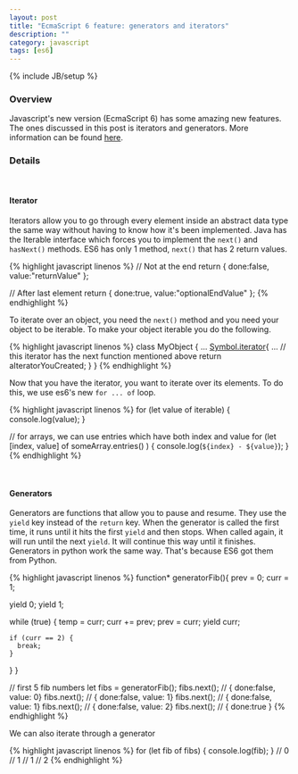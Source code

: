 ```yaml
---
layout: post
title: "EcmaScript 6 feature: generators and iterators"
description: ""
category: javascript
tags: [es6]
---
```

{% include JB/setup %}

<!-- Overview -->
<h3>Overview</h3>

Javascript's new version (EcmaScript 6) has some amazing new features. The ones discussed in this post is iterators and generators.
More information can be found [here](http://www.2ality.com/2013/06/iterators-generators.html).

<!-- Details -->
<h3>Details</h3>

<br />
<!-- Iterator -->
<h4>Iterator</h4>

Iterators allow you to go through every element inside an abstract data type the same way without having to know how it's been implemented. Java has the Iterable interface which forces you to implement the `next()` and `hasNext()` methods. ES6 has only 1
method, `next()` that has 2 return values.

{% highlight javascript linenos %}
// Not at the end
return { done:false, value:"returnValue" };

// After last element
return { done:true, value:"optionalEndValue" };
{% endhighlight %}

To iterate over an object, you need the `next()` method and you need your object to be iterable. To make your object iterable you do the following.

{% highlight javascript linenos %}
class MyObject {
  ...
  [Symbol.iterator](){
    ...
    // this iterator has the next function mentioned above
    return aIteratorYouCreated;
  }
}
{% endhighlight %}

Now that you have the iterator, you want to iterate over its elements. To do this, we use es6's new `for ... of` loop.

{% highlight javascript linenos %}
for (let value of iterable) {
  console.log(value);
}

// for arrays, we can use entries which have both index and value
for (let [index, value] of someArray.entries() ) {
  console.log(`${index} - ${value}`);
}
{% endhighlight %}

<br />
<!-- Generators -->
<h4>Generators</h4>

Generators are functions that allow you to pause and resume. They use the `yield` key instead of the `return` key.
When the generator is called the first time, it runs until it hits the first `yield` and then stops. When called again, it will run until the next `yield`. It will continue this way until it finishes. Generators in python work the same way. That's because ES6 got them from Python.

{% highlight javascript linenos %}
function* generatorFib(){
  prev = 0;
  curr = 1;
  
  yield 0;
  yield 1;

  while (true) {
    temp = curr;
    curr += prev;
    prev = curr;
    yield curr;

    if (curr == 2) {
      break;
    }
  }
}

// first 5 fib numbers
let fibs = generatorFib();
fibs.next(); // { done:false, value: 0}
fibs.next(); // { done:false, value: 1}
fibs.next(); // { done:false, value: 1}
fibs.next(); // { done:false, value: 2}
fibs.next(); // { done:true }
{% endhighlight %}

We can also iterate through a generator

{% highlight javascript linenos %}
for (let fib of fibs) {
  console.log(fib);
}
// 0
// 1
// 1
// 2
{% endhighlight %}